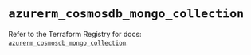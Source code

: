 # `azurerm_cosmosdb_mongo_collection`

Refer to the Terraform Registry for docs: [`azurerm_cosmosdb_mongo_collection`](https://registry.terraform.io/providers/hashicorp/azurerm/4.27.0/docs/resources/cosmosdb_mongo_collection).

